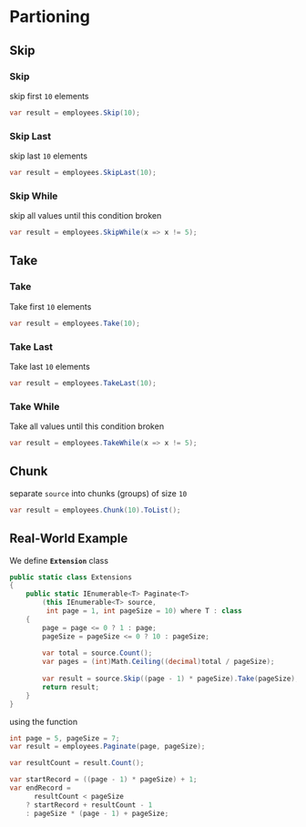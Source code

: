 # Partioning
## Skip
### Skip
skip first `10` elements
```csharp
var result = employees.Skip(10);
```
### Skip Last
skip last `10` elements
```csharp
var result = employees.SkipLast(10);
```
### Skip While
skip all values until this condition broken
```csharp
var result = employees.SkipWhile(x => x != 5);
```
## Take
### Take
Take first `10` elements
```csharp
var result = employees.Take(10);
```
### Take Last
Take last `10` elements
```csharp
var result = employees.TakeLast(10);
```
### Take While
Take all values until this condition broken
```csharp
var result = employees.TakeWhile(x => x != 5);
```
## Chunk
separate `source` into chunks (groups) of size `10`
```csharp
var result = employees.Chunk(10).ToList();
```
## Real-World Example
We define **`Extension`** class
```csharp
public static class Extensions
{
    public static IEnumerable<T> Paginate<T>
        (this IEnumerable<T> source,
         int page = 1, int pageSize = 10) where T : class
    {
        page = page <= 0 ? 1 : page;
        pageSize = pageSize <= 0 ? 10 : pageSize;
        
        var total = source.Count();
        var pages = (int)Math.Ceiling((decimal)total / pageSize);
        
        var result = source.Skip((page - 1) * pageSize).Take(pageSize);
        return result;
    }
}
```
using the function
```csharp
int page = 5, pageSize = 7;
var result = employees.Paginate(page, pageSize);

var resultCount = result.Count();

var startRecord = ((page - 1) * pageSize) + 1;
var endRecord = 
      resultCount < pageSize
    ? startRecord + resultCount - 1
    : pageSize * (page - 1) + pageSize;
```